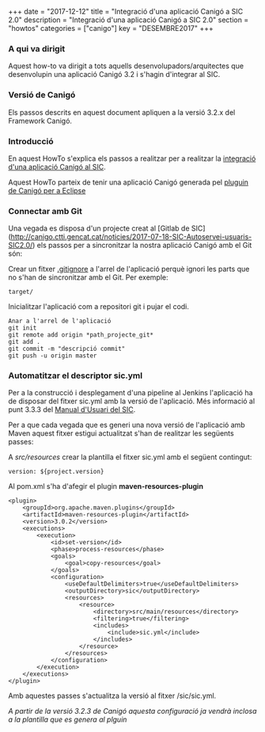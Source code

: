 +++
date = "2017-12-12"
title = "Integració d'una aplicació Canigó a SIC 2.0"
description = "Integració d'una aplicació Canigó a SIC 2.0"
section = "howtos"
categories = ["canigo"]
key = "DESEMBRE2017"
+++

### A qui va dirigit

Aquest how-to va dirigit a tots aquells desenvolupadors/arquitectes que desenvolupin una aplicació Canigó 3.2 i s'hagin d'integrar al SIC.

### Versió de Canigó

Els passos descrits en aquest document apliquen a la versió 3.2.x del Framework Canigó.

### Introducció

En aquest HowTo s'explica els passos a realitzar per a realitzar la [integració d'una aplicació Canigó al SIC](noticies/2017-12-11-Canigo-Integracio-pipelines-SIC/).

Aquest HowTo parteix de tenir una aplicació Canigó generada pel [pluguin de Canigó per a Eclipse](/canigo-download-related/plugin-canigo/)

### Connectar amb Git

Una vegada es disposa d'un projecte creat al [Gitlab de SIC] (http://canigo.ctti.gencat.cat/noticies/2017-07-18-SIC-Autoservei-usuaris-SIC2.0/) els passos per a sincronitzar la nostra aplicació Canigó amb el Git són:

Crear un fitxer [.gitignore](https://git-scm.com/docs/gitignore) a l'arrel de l'aplicació perquè ignori les parts que no s'han de sincronitzar amb el Git. Per exemple:

	target/
		
Inicialitzar l'aplicació com a repositori git i pujar el codi.

	Anar a l'arrel de l'aplicació
	git init
	git remote add origin *path_projecte_git*
	git add .
	git commit -m "descripció commit"
	git push -u origin master
	
### Automatitzar el descriptor sic.yml

Per a la construcció i desplegament d'una pipeline al Jenkins l'aplicació ha de disposar del fitxer sic.yml amb la versió de l'aplicació. Més informació al punt 3.3.3 del [Manual d'Usuari del SIC](http://canigo.ctti.gencat.cat/related/sic/2.0/manual-usuari.pdf).

Per a que cada vegada que es generi una nova versió de l'aplicació amb Maven aquest fitxer estigui actualitzat s'han de realitzar les següents passes:

A *src/resources* crear la plantilla el fitxer sic.yml amb el següent contingut:

	version: ${project.version}
	
Al pom.xml s'ha d'afegir el plugin **maven-resources-plugin**

	<plugin>
		<groupId>org.apache.maven.plugins</groupId>
		<artifactId>maven-resources-plugin</artifactId>
		<version>3.0.2</version>
		<executions>
			<execution>
				<id>set-version</id>
				<phase>process-resources</phase>
				<goals>
					<goal>copy-resources</goal>
				</goals>
				<configuration>
					<useDefaultDelimiters>true</useDefaultDelimiters>
					<outputDirectory>sic</outputDirectory>
					<resources>          
						<resource>
							<directory>src/main/resources</directory>
							<filtering>true</filtering>
							<includes>
								<include>sic.yml</include>
							</includes>
						</resource>
					</resources>
				</configuration>            
			</execution>
		</executions>
	</plugin>

Amb aquestes passes s'actualitza la versió al fitxer /sic/sic.yml. 

*A partir de la versió 3.2.3 de Canigó aquesta configuració ja vendrà inclosa a la plantilla que es genera al plguin*
	

	

